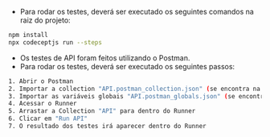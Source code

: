 - Para rodar os testes, deverá ser executado os seguintes comandos na raiz do projeto:
```sh
npm install
npx codeceptjs run --steps
```
- Os testes de API foram feitos utilizando o Postman.
- Para rodar os testes, deverá ser executado os seguintes passos:
```sh
1. Abrir o Postman
2. Importar a collection "API.postman_collection.json" (se encontra na pasta /api_test)
3. Importar as variáveis globais "API.postman_globals.json" (se encontra na pasta /api_test)
4. Acessar o Runner
5. Arrastar a Collection "API" para dentro do Runner
6. Clicar em "Run API"
7. O resultado dos testes irá aparecer dentro do Runner
```
